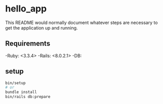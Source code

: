 # hello_app

This README would normally document whatever steps are necessary to get the
application up and running.

## Requirements
-Ruby: <3.3.4>
-Rails: <8.0.2.1>
-DB: <SQlite>

## setup
```bash
bin/setup
# or
bundle install
bin/rails db:prepare